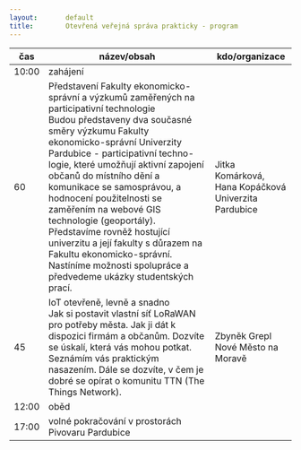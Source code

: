 ```yaml
---
layout:       default
title:        Otevřená veřejná správa prakticky - program 
---
```


<!--
<head>
<meta http-equivX="refresh" content="0; url=https://www.otevrenamesta.cz" />
<p>Nebudete-li automaticky přesměrování, klikněte, prosím, na <a href="https://www.otevrenamesta.cz">odkaz</a></p>
</head>
-->


čas | název/obsah | kdo/organizace
--- | --- | ---
10:00 | zahájení | |
60 | Představení Fakulty ekonomicko-správní a výzkumů zaměřených na participativní technologie <br> Budou představeny dva současné směry výzkumu Fakulty ekonomicko-správní Univerzity Pardubice - participativní techno- logie, které umožňují aktivní zapojení občanů do místního dění a komunikace se samosprávou, a hodnocení použitelnosti se zaměřením na webové GIS technologie (geoportály). Představíme rovněž hostující univerzitu a její fakulty s důrazem na Fakultu ekonomicko-správní. Nastíníme možnosti spolupráce a předvedeme ukázky studentských prací. | Jitka Komárková, Hana Kopáčková <br> Univerzita Pardubice
45 | IoT otevřeně, levně a snadno <br> Jak si postavit vlastní síť LoRaWAN pro potřeby města. Jak ji dát k dispozici firmám a občanům. Dozvíte se úskalí, která vás mohou potkat. Seznámím vás praktickým nasazením. Dále se dozvíte, v čem je dobré se opírat o komunitu TTN (The Things Network). | Zbyněk Grepl <br> Nové Město na Moravě
12:00 | oběd |
17:00 | volné pokračování v prostorách Pivovaru Pardubice |